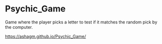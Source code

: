 # Psychic_Game
Game where the player picks  a letter to test if it matches the random pick by the computer. 

https://ashagm.github.io/Psychic_Game/
